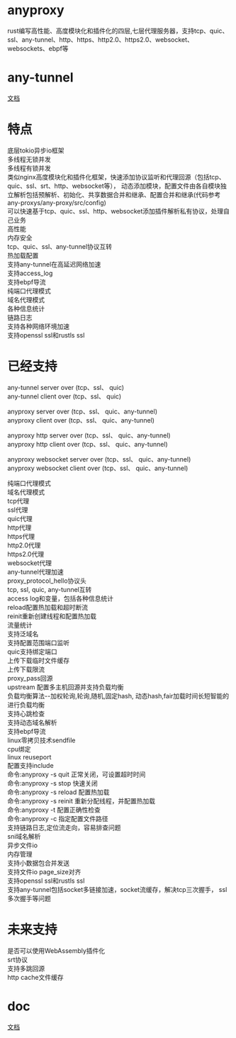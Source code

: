 # anyproxy
rust编写高性能、高度模块化和插件化的四层,七层代理服务器，支持tcp、quic、ssl、any-tunnel、http、https、http2.0、https2.0、websocket、websockets、ebpf等

# any-tunnel
[文档](https://github.com/yefy/any-proxys/blob/main/any-tunnel/README.md)

# 特点
底层tokio异步io框架  
多线程无锁并发  
多线程有锁并发  
类似nginx高度模块化和插件化框架，快速添加协议监听和代理回源（包括tcp、quic、ssl、srt、http、websocket等），
动态添加模块，配置文件由各自模块独立解析包括预解析、初始化、共享数据合并和继承、配置合并和继承(代码参考any-proxys/any-proxy/src/config)      
可以快速基于tcp、quic、ssl、http、websocket添加插件解析私有协议，处理自己业务  
高性能  
内存安全  
tcp、quic、ssl、any-tunnel协议互转  
热加载配置  
支持any-tunnel在高延迟网络加速  
支持access_log  
支持ebpf导流  
纯端口代理模式  
域名代理模式  
各种信息统计  
链路日志  
支持各种网络环境加速  
支持openssl ssl和rustls ssl

# 已经支持
any-tunnel server over (tcp、ssl、 quic)  
any-tunnel client over (tcp、ssl、 quic)

anyproxy server over (tcp、ssl、 quic、any-tunnel)  
anyproxy client over (tcp、ssl、 quic、any-tunnel)

anyproxy http server over (tcp、ssl、 quic、any-tunnel)  
anyproxy http client over (tcp、ssl、 quic、any-tunnel)

anyproxy websocket server over (tcp、ssl、 quic、any-tunnel)  
anyproxy websocket client over (tcp、ssl、 quic、any-tunnel)


纯端口代理模式  
域名代理模式  
tcp代理  
ssl代理  
quic代理  
http代理  
https代理  
http2.0代理  
https2.0代理  
websocket代理  
any-tunnel代理加速  
proxy_protocol_hello协议头   
tcp, ssl, quic, any-tunnel互转  
access log和变量，包括各种信息统计    
reload配置热加载和超时断流    
reinit重新创建线程和配置热加载  
流量统计  
支持泛域名  
支持配置范围端口监听   
quic支持绑定端口  
上传下载临时文件缓存  
上传下载限流  
proxy_pass回源  
upstream 配置多主机回源并支持负载均衡  
负载均衡算法--加权轮询,轮询,随机,固定hash, 动态hash,fair加载时间长短智能的进行负载均衡   
支持心跳检查  
支持动态域名解析  
支持ebpf导流  
linux零拷贝技术sendfile  
cpu绑定  
linux reuseport  
配置支持include  
命令:anyproxy -s quit 正常关闭，可设置超时时间  
命令:anyproxy -s stop 快速关闭  
命令:anyproxy -s reload 配置热加载  
命令:anyproxy -s reinit 重新分配线程，并配置热加载  
命令:anyproxy -t 配置正确性检查  
命令:anyproxy -c 指定配置文件路径  
支持链路日志,定位流走向，容易排查问题  
sni域名解析  
异步文件io  
内存管理  
支持小数据包合并发送  
支持文件io page_size对齐  
支持openssl ssl和rustls ssl  
支持any-tunnel包括socket多链接加速，socket流缓存，解决tcp三次握手， ssl多次握手等问题

# 未来支持
是否可以使用WebAssembly插件化  
srt协议  
支持多跳回源  
http cache文件缓存

# doc
[文档](https://github.com/yefy/any-proxys/tree/main/any-proxy/doc)  